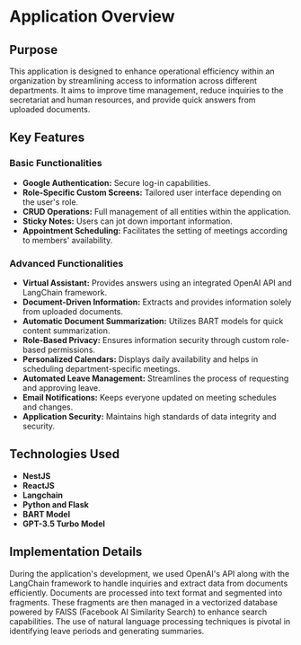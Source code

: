 # Application Overview

## Purpose
This application is designed to enhance operational efficiency within an organization by streamlining access to information across different departments. It aims to improve time management, reduce inquiries to the secretariat and human resources, and provide quick answers from uploaded documents.

## Key Features

### Basic Functionalities
- **Google Authentication:** Secure log-in capabilities.
- **Role-Specific Custom Screens:** Tailored user interface depending on the user's role.
- **CRUD Operations:** Full management of all entities within the application.
- **Sticky Notes:** Users can jot down important information.
- **Appointment Scheduling:** Facilitates the setting of meetings according to members' availability.

### Advanced Functionalities
- **Virtual Assistant:** Provides answers using an integrated OpenAI API and LangChain framework.
- **Document-Driven Information:** Extracts and provides information solely from uploaded documents.
- **Automatic Document Summarization:** Utilizes BART models for quick content summarization.
- **Role-Based Privacy:** Ensures information security through custom role-based permissions.
- **Personalized Calendars:** Displays daily availability and helps in scheduling department-specific meetings.
- **Automated Leave Management:** Streamlines the process of requesting and approving leave.
- **Email Notifications:** Keeps everyone updated on meeting schedules and changes.
- **Application Security:** Maintains high standards of data integrity and security.

## Technologies Used
- **NestJS**
- **ReactJS**
- **Langchain**
- **Python and Flask**
- **BART Model**
- **GPT-3.5 Turbo Model**

## Implementation Details
During the application's development, we used OpenAI's API along with the LangChain framework to handle inquiries and extract data from documents efficiently. Documents are processed into text format and segmented into fragments. These fragments are then managed in a vectorized database powered by FAISS (Facebook AI Similarity Search) to enhance search capabilities. The use of natural language processing techniques is pivotal in identifying leave periods and generating summaries.



